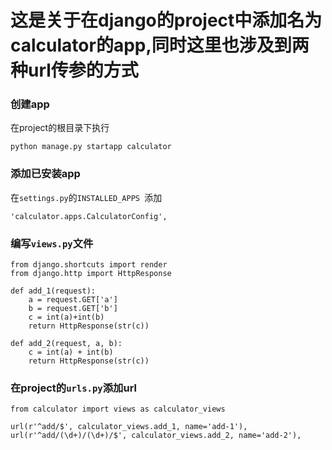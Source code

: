 # 这是关于在django的project中添加名为calculator的app,同时这里也涉及到两种url传参的方式
### 创建app
在project的根目录下执行
```
python manage.py startapp calculator
```
### 添加已安装app
在`settings.py`的`INSTALLED_APPS `添加
```
'calculator.apps.CalculatorConfig',
```
### 编写`views.py`文件
```
from django.shortcuts import render
from django.http import HttpResponse

def add_1(request):
    a = request.GET['a']
    b = request.GET['b']
    c = int(a)+int(b)
    return HttpResponse(str(c))

def add_2(request, a, b):
    c = int(a) + int(b)
    return HttpResponse(str(c))
```
### 在project的`urls.py`添加url
```
from calculator import views as calculator_views

url(r'^add/$', calculator_views.add_1, name='add-1'),
url(r'^add/(\d+)/(\d+)/$', calculator_views.add_2, name='add-2'),
```
